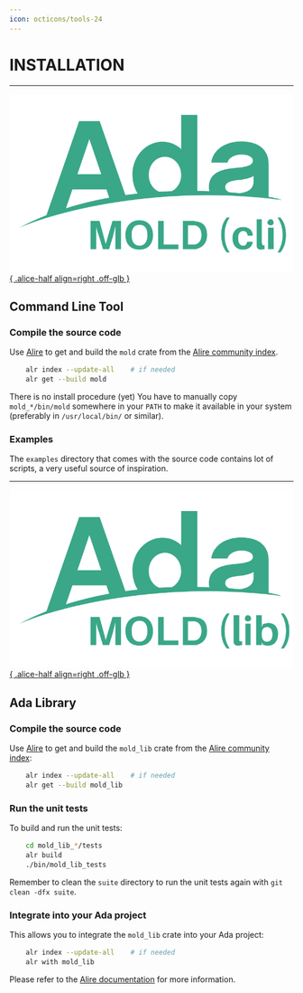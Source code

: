 ```yaml
---
icon: octicons/tools-24
---
```


# INSTALLATION

---

[![MOLD](img/Ada_Mold_CLI.png){ .alice-half align=right .off-glb }](https://github.com/rocher/mold)
## Command Line Tool

### Compile the source code

Use [Alire](https://alire.ada.dev/) to get and build the `mold` crate from the
[Alire community index](https://alire.ada.dev/crates/mold.html).

```sh title="get & compile"
    alr index --update-all    # if needed
    alr get --build mold
```

There is no install procedure (yet) You have to manually copy
`mold_*/bin/mold` somewhere in your `PATH` to make it available in your system
(preferably in `/usr/local/bin/` or similar).

### Examples

The `examples` directory that comes with the source code contains lot of
scripts, a very useful source of inspiration.

---

[![MOLD](img/Ada_Mold_Lib.png){ .alice-half align=right .off-glb }](https://github.com/rocher/mold_lib)
## Ada Library

### Compile the source code

Use [Alire](https://alire.ada.dev/) to get and build the `mold_lib` crate from
the [Alire community index](https://alire.ada.dev/crates/mold_lib.html):

```sh title="build"
    alr index --update-all    # if needed
    alr get --build mold_lib
```

### Run the unit tests

To build and run the unit tests:

```sh title="unit tests"
    cd mold_lib_*/tests
    alr build
    ./bin/mold_lib_tests
```
Remember to clean the `suite` directory to run the unit tests again with `git
clean -dfx suite`.

### Integrate into your Ada project

This allows you to integrate the `mold_lib` crate into your Ada project:

```sh title="dependency"
    alr index --update-all    # if needed
    alr with mold_lib
```

Please refer to the [Alire documentation](https://alire.ada.dev/docs) for more
information.
